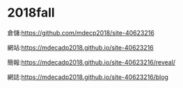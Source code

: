 # 2018fall

倉儲:https://github.com/mdecp2018/site-40623216

網站:https://mdecadp2018.github.io/site-40623216

簡報:https://mdecadp2018.github.io/site-40623216/reveal/

網誌:https://mdecadp2018.github.io/site-40623216/blog
